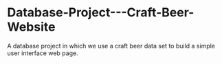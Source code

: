 # Database-Project---Craft-Beer-Website
A database project in which we use a craft beer data set to build a simple user interface web page.
